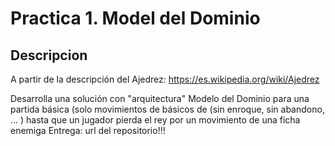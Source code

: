 # Practica 1. Model del Dominio

## Descripcion

A partir de la descripción del Ajedrez: https://es.wikipedia.org/wiki/Ajedrez

Desarrolla una solución con "arquitectura" Modelo del Dominio para una partida básica (solo movimientos de básicos de (sin enroque, sin abandono, ... ) hasta que un jugador pierda el rey por un movimiento de una ficha enemiga
Entrega: url del repositorio!!!
